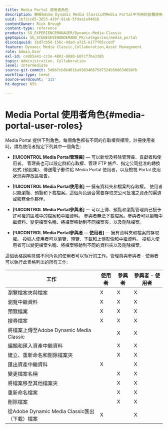 ```yaml
---
title: Media Portal 使用者角色
description: 瞭解Adobe Dynamic Media Classic的Media Portal中可用的各種使用者角色。
uuid: 1bf2cc85-3655-428f-81ab-5fdaa1e9401b
contentOwner: Rick Brough
content-type: reference
products: SG_EXPERIENCEMANAGER/Dynamic-Media-Classic
geptopics: SG_SCENESEVENONDEMAND_PK/categories/media_portal
discoiquuid: 1bd7cb5d-156c-4dad-a725-e177f05ccedf
feature: Dynamic Media Classic,Collaboration,Asset Management
role: Admin,User
exl-id: ce9b5a41-cc3e-4801-8080-607cf7be338b
topic: Administration, Collaboration
level: Intermediate
source-git-commit: 5d8b7cb8b4616a998346675d7324b568634698fb
workflow-type: tm+mt
source-wordcount: '315'
ht-degree: 65%

---
```


# Media Portal 使用者角色{#media-portal-user-roles}

Media Portal 提供下列角色，每個角色都有不同的存取權與權限。註冊使用者時，請為使用者指定下列其中一個角色:

* **[!UICONTROL Media Portal管理員]**  — 可以新增及移除管理員、貢獻者和使用者。 管理員也可以設定群組存取權、管理 FTP 帳戶、指定公司批准的轉換格式 (預設集)、傳送電子郵件給 Media Portal 使用者，以及檢視 Portal 使用狀況與存放區報告。

* **[!UICONTROL Media Portal使用者]**  — 擁有資料夾和檔案的存取權。 使用者只能瀏覽、預覽和下載檔案。這個角色適合需要存取您公司批准之資產的渠道或服務合作夥伴。

* **[!UICONTROL Media Portal參與者]**  — 可以上傳、預覽和瀏覽管理員已授予許可權的區域中的檔案和中繼資料。 參與者無法下載檔案。參與者可以編輯中繼資料、變更檔案名稱、將檔案移動到不同檔案夾，以及刪除檔案。

* **[!UICONTROL Media Portal參與者 — 使用者]**  — 擁有資料夾和檔案的存取權。 投稿人使用者可以瀏覽、預覽、下載和上傳影像和中繼資料。 投稿人使用者可以變更檔案名稱、將檔案移動到不同的資料夾以及刪除檔案。

這個表格說明具備不同角色的使用者可以執行的工作。管理員與參與者 - 使用者可以執行此表格列出的所有工作:

| 工作 | 使用者 | 參與者 | 參與者 - 使用者 |
| --- | --- | --- | --- |
| 瀏覽檔案夾與檔案 | X | X | X |
| 瀏覽中繼資料 | X | X | X |
| 預覽檔案 | X | X | X |
| 搜尋檔案 | X | X | X |
| 將檔案上傳至Adobe Dynamic Media Classic | | X | X |
| 編輯和匯入資產中繼資料 | | X | X |
| 建立、重新命名和刪除檔案夾 | | X | X |
| 匯出資產中繼資料 | X | | X |
| 變更檔案名稱 | | X | X |
| 將檔案移至其他檔案夾 | | X | X |
| 重新命名檔案 | | X | X |
| 刪除檔案 | | X | X |
| 從Adobe Dynamic Media Classic匯出（下載）檔案 | X | | X |
